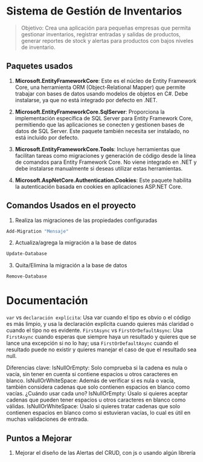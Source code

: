 # Sistema de Gestión de Inventarios
> Objetivo: Crea una aplicación para pequeñas empresas que permita gestionar inventarios, registrar entradas y salidas de productos, generar reportes de stock y alertas para productos con bajos niveles de inventario. 

## Paquetes usados
1. **Microsoft.EntityFrameworkCore**: Este es el núcleo de Entity Framework Core, una herramienta ORM (Object-Relational Mapper) que permite trabajar con bases de datos usando modelos de objetos en C#. Debe instalarse, ya que no está integrado por defecto en .NET.

2. **Microsoft.EntityFrameworkCore.SqlServer**: Proporciona la implementación específica de SQL Server para Entity Framework Core, permitiendo que las aplicaciones se conecten y gestionen bases de datos de SQL Server. Este paquete también necesita ser instalado, no está incluido por defecto.

3. **Microsoft.EntityFrameworkCore.Tools**: Incluye herramientas que facilitan tareas como migraciones y generación de código desde la línea de comandos para Entity Framework Core. No viene integrado en .NET y debe instalarse manualmente si deseas utilizar estas herramientas.

4. **Microsoft.AspNetCore.Authentication.Cookies**: Este paquete habilita la autenticación basada en cookies en aplicaciones ASP.NET Core.

## Comandos Usados en el proyecto
1. Realiza las migraciones de las propiedades configuradas
```bash
Add-Migration "Mensaje"
```

2. Actualiza/agrega la migración a la base de datos
```bash
Update-Database
```
3. Quita/Elimina la migración a la base de datos
```bash
Remove-Database
```


# Documentación


```var``` vs ```declaración explícita```: Usa var cuando el tipo es obvio o el código es más limpio, y usa la declaración explícita cuando quieres más claridad o cuando el tipo no es evidente.
```FirstAsync``` vs ```FirstOrDefaultAsync```: Usa ```FirstAsync``` cuando esperas que siempre haya un resultado y quieres que se lance una excepción si no lo hay; usa ```FirstOrDefaultAsync``` cuando el resultado puede no existir y quieres manejar el caso de que el resultado sea null.

Diferencias clave:
IsNullOrEmpty: Solo comprueba si la cadena es nula o vacía, sin tener en cuenta si contiene espacios u otros caracteres en blanco.
IsNullOrWhiteSpace: Además de verificar si es nula o vacía, también considera cadenas que solo contienen espacios en blanco como vacías.
¿Cuándo usar cada uno?
IsNullOrEmpty: Úsalo si quieres aceptar cadenas que pueden tener espacios u otros caracteres en blanco como válidas.
IsNullOrWhiteSpace: Úsalo si quieres tratar cadenas que solo contienen espacios en blanco como si estuvieran vacías, lo cual es útil en muchas validaciones de entrada.

## Puntos a Mejorar
1. Mejorar el diseño de las Alertas del CRUD, con js o usando algún librería
